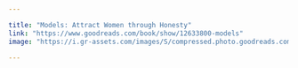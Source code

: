 ```yaml
---

title: "Models: Attract Women through Honesty"
link: "https://www.goodreads.com/book/show/12633800-models"
image: "https://i.gr-assets.com/images/S/compressed.photo.goodreads.com/books/1375568311l/12633800.jpg"
 
---
```


